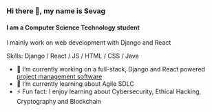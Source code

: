 ### Hi there 👋, my name is Sevag
#### I am a Computer Science Technology student
I mainly work on web development with Django and React

Skills: Django / React / JS / HTML / CSS / Java

- 🔭 I’m currently working on a full-stack, Django and React powered [project management software](https://github.com/SevagSA/Project-Management-Software)
- 🌱 I’m currently learning about Agile SDLC
- ⚡ Fun fact: I enjoy learning about Cybersecurity, Ethical Hacking, Cryptography and Blockchain 
